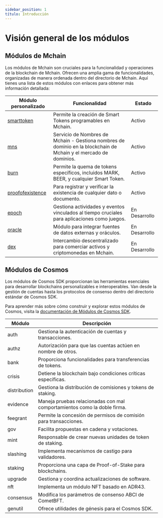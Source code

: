 ```yaml
---
sidebar_position: 1
título: Introducción
---
```


# Visión general de los módulos

## Módulos de Mchain

Los módulos de Mchain son cruciales para la funcionalidad y operaciones de la blockchain de Mchain. Ofrecen una amplia gama de funcionalidades, organizadas de manera ordenada dentro del directorio de Mchain. Aquí tienes una lista de estos módulos con enlaces para obtener más información detallada:

| Módulo personalizado                  | Funcionalidad                                                                                                    | Estado             |
|----------------------------------|----------------------------------------------------------------------------------------------------------------|-------------------|
| [smarttoken](./smarttoken)       | Permite la creación de Smart Tokens programables en Mchain.                                                     | Activo            |
| [mns](./mns)                     | Servicio de Nombres de Mchain - Gestiona nombres de dominio en la blockchain de Mchain y el mercado de dominios. | Activo            |
| [burn](./burn)                   | Permite la quema de tokens específicos, incluidos MARK, BEER, y cualquier Smart Token.                          | Activo            |
| [proofofexistence](./proofofexistence) | Para registrar y verificar la existencia de cualquier dato o documento.                                   | Activo            |
| [epoch](./epoch)                 | Gestiona actividades y eventos vinculados al tiempo cruciales para aplicaciones como juegos.                    | En Desarrollo     |
| [oracle](./oracle)               | Módulo para integrar fuentes de datos externas y oráculos.                                                      | En Desarrollo     |
| [dex](./dex)                     | Intercambio descentralizado para comerciar activos y criptomonedas en Mchain.                                   | En Desarrollo     |

## Módulos de Cosmos

Los módulos de Cosmos SDK proporcionan las herramientas esenciales para desarrollar blockchains personalizables e interoperables. Van desde la gestión de cuentas hasta los protocolos de consenso dentro del directorio estándar de Cosmos SDK.

Para aprender más sobre cómo construir y explorar estos módulos de Cosmos, visita la [documentación de Módulos de Cosmos SDK](https://docs.cosmos.network/main/build/modules).

| Módulo         | Descripción                                                                       |
|----------------|-----------------------------------------------------------------------------------|
| auth           | Gestiona la autenticación de cuentas y transacciones.                             |
| authz          | Autorización para que las cuentas actúen en nombre de otros.                       |
| bank           | Proporciona funcionalidades para transferencias de tokens.                         |
| crisis         | Detiene la blockchain bajo condiciones críticas específicas.                      |
| distribution   | Gestiona la distribución de comisiones y tokens de staking.                        |
| evidence       | Maneja pruebas relacionadas con mal comportamientos como la doble firma.           |
| feegrant       | Permite la concesión de permisos de comisión para transacciones.                   |
| gov            | Facilita propuestas en cadena y votaciones.                                        |
| mint           | Responsable de crear nuevas unidades de token de staking.                          |
| slashing       | Implementa mecanismos de castigo para validadores.                                 |
| staking        | Proporciona una capa de Proof-of-Stake para blockchains.                           |
| upgrade        | Gestiona y coordina actualizaciones de software.                                   |
| nft            | Implementa un módulo NFT basado en ADR43.                                          |
| consensus      | Modifica los parámetros de consenso ABCI de CometBFT.                              |
| genutil        | Ofrece utilidades de génesis para el Cosmos SDK.                                   |
